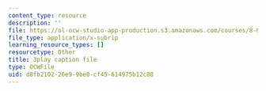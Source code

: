 ```yaml
---
content_type: resource
description: ''
file: https://ol-ocw-studio-app-production.s3.amazonaws.com/courses/8-01sc-classical-mechanics-fall-2016/d8fb210226e99be0cf45614975b12c88_z0xyQKalezI.srt
file_type: application/x-subrip
learning_resource_types: []
resourcetype: Other
title: 3play caption file
type: OCWFile
uid: d8fb2102-26e9-9be0-cf45-614975b12c88
---
```

